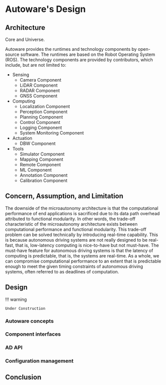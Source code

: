 # Autoware's Design

## Architecture

Core and Universe.

Autoware provides the runtimes and technology components by open-source software. The runtimes are based on the Robot Operating System (ROS). The technology components are provided by contributors, which include, but are not limited to:

- Sensing
  - Camera Component
  - LiDAR Component
  - RADAR Component
  - GNSS Component
- Computing
  - Localization Component
  - Perception Component
  - Planning Component
  - Control Component
  - Logging Component
  - System Monitoring Component
- Actuation
  - DBW Component
- Tools
  - Simulator Component
  - Mapping Component
  - Remote Component
  - ML Component
  - Annotation Component
  - Calibration Component

## Concern, Assumption, and Limitation

The downside of the microautonomy architecture is that the computational performance of end applications is sacrificed due to its data path overhead attributed to functional modularity. In other words, the trade-off characteristic of the microautonomy architecture exists between computational performance and functional modularity. This trade-off problem can be solved technically by introducing real-time capability. This is because autonomous driving systems are not really designed to be real-fast, that is, low-latency computing is nice-to-have but not must-have. The must-have feature for autonomous driving systems is that the latency of computing is predictable, that is, the systems are real-time. As a whole, we can compromise computational performance to an extent that is predictable enough to meet the given timing constraints of autonomous driving systems, often referred to as deadlines of computation.

## Design

!!! warning

    Under Construction

### Autoware concepts

### Component interfaces

### AD API

### Configuration management

## Conclusion
